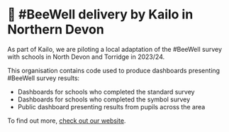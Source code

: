 # 🐝 #BeeWell delivery by Kailo in Northern Devon

As part of Kailo, we are piloting a local adaptation of the #BeeWell survey with schools in North Devon and Torridge in 2023/24.

This organisation contains code used to produce dashboards presenting #BeeWell survey results:
* Dashboards for schools who completed the standard survey
* Dashboards for schools who completed the symbol survey
* Public dashboard presenting results from pupils across the area

To find out more, [check out our website](https://kailo.community/beewell/).
